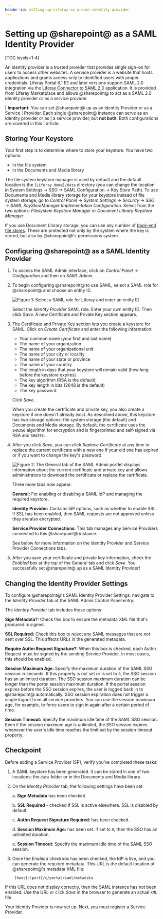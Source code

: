 ```yaml
---
header-id: setting-up-liferay-as-a-saml-identity-provider
---
```


# Setting up @sharepoint@ as a SAML Identity Provider

[TOC levels=1-4]

An identity provider is a trusted provider that provides single sign-on for
users to access other websites. A service provider is a website that hosts
applications and grants access only to identified users with proper credentials.
Liferay Portal 6.1 EE and later versions support SAML 2.0 integration via the 
[Liferay Connector to SAML 2.0](https://web.liferay.com/marketplace/-/mp/application/15188711)
application. It is provided from Liferay Marketplace and allows @sharepoint@ to act
as a SAML 2.0 identity provider or as a service provider.

| **Important:** You can set @sharepoint@ up as an Identity Provider or as a Service
| Provider. Each single @sharepoint@ instance can serve as an identity provider or as
| a service provider, but **not both**. Both configurations are covered in this
| article.

## Storing Your Keystore

Your first step is to determine where to store your keystore. You have two
options:

- In the file system
- In the Documents and Media library
 
The file system keystore manager is used by default and the default location is
the `[Liferay Home]/data` directory (you can change the location in System
Settings &rarr; SSO &rarr; SAML Configuration &rarr; Key Store Path). To use
Documents and Media library storage for your keystore instead of file system
storage, go to *Control Panel* &rarr; *System Settings* &rarr; *Security* &rarr;
*SSO* &rarr; *SAML KeyStoreManager Implementation Configuration*. Select from
the two options: *Filesystem Keystore Manager* or *Document Library Keystore
Manager*.

If you use Document Library storage, you can use any number of 
[back-end file stores](/docs/7-2/deploy/-/knowledge_base/d/document-repository-configuration).
These are protected not only by the system where the key is stored, but
also by @sharepoint@'s permissions system.

## Configuring @sharepoint@ as a SAML Identity Provider

1.  To access the SAML Admin interface, click on *Control Panel* &rarr;
    *Configuration* and then on *SAML Admin*.

2.  To begin configuring @sharepoint@ to use SAML, select a SAML role for @sharepoint@ and
    choose an entity ID.

    ![Figure 1: Select a SAML role for Liferay and enter an entity ID.](../../../images-dxp/saml-initial-config.png)

    Select the *Identity Provider* SAML role. Enter your own entity ID. Then
    click *Save*. A new Certificate and Private Key section appears. 

3.  The Certificate and Private Key section lets you create a keystore for SAML.
    Click on *Create Certificate* and enter the following information:
 
    - Your common name (your first and last name)
    - The name of your organization
    - The name of your organizational unit
    - The name of your city or locality
    - The name of your state or province
    - The name of your country
    - The length in days that your keystore will remain valid (how long before
      the keystore expires)
    - The key algorithm (RSA is the default)
    - The key length in bits (2048 is the default)
    - The key password

    Click *Save*.

    When you create the certificate and private key, you also create a keystore
    if one doesn't already exist. As described above, this keystore has two
    storage options: file system storage (the default) and Documents and Media
    storage. By default, the certificate uses the `SHA256` algorithm for
    encryption and is fingerprinted and self-signed via RSA and `SHA256`. 
 
4.  After you click *Save*, you can click *Replace Certificate* at any time to
    replace the current certificate with a new one if your old one has expired
    or if you want to change the key's password. 

    ![Figure 2: The General tab of the SAML Admin portlet displays information about the current certificate and private key and allows administrators to download the certificate or replace the certificate.](../../../images-dxp/saml-keystore-info.png) 

    Three more tabs now appear: 

    **General:** For enabling or disabling a SAML IdP and managing the required
    keystore.

    **Identity Provider:** Contains IdP options, such as whether to enable SSL.
    If SSL has been enabled, then SAML requests are not approved unless they
    are also encrypted.

    **Service Provider Connections:** This tab manages any Service Providers
    connected to this @sharepoint@ instance.
 
    See below for more information on the Identity Provider and Service
    Provider Connections tabs.

5.  After you save your certificate and private key information,
    check the *Enabled* box at the top of the General tab and click *Save*.
    You successfully set @sharepoint@ up as a SAML Identity Provider!

## Changing the Identity Provider Settings

To configure @sharepoint@'s SAML Identity Provider Settings, navigate to the *Identity
Provider* tab of the SAML Admin Control Panel entry.

The *Identity Provider* tab includes these options:

**Sign Metadata?:** Check this box to ensure the metadata XML file that's
produced is signed.

**SSL Required:** Check this box to reject any SAML messages that are *not*
sent over SSL. This affects URLs in the generated metadata. 

**Require Authn Request Signature?:** When this box is checked, each Authn
Request must be signed by the sending Service Provider. In most cases, this
should be enabled. 

**Session Maximum Age:** Specify the maximum duration of the SAML SSO session
in seconds. If this property is not set or is set to `0`, the SSO session has an
unlimited duration. The SSO session maximum duration can be longer than the
portal session maximum duration. If the portal session expires before the SSO
session expires, the user is logged back in to @sharepoint@ automatically. SSO
session expiration does not trigger a single logout from all service providers.
You can use the session maximum age, for example, to force users to sign in
again after a certain period of time.

**Session Timeout:** Specify the maximum idle time of the SAML SSO session.
Even if the session maximum age is unlimited, the SSO session expires whenever
the user's idle time reaches the limit set by the session timeout property.

## Checkpoint

Before adding a Service Provider (SP), verify you've completed these tasks:

1. A SAML keystore has been generated. It can be stored in one of two locations:
   the `data` folder or in the Documents and Media library.

2. On the *Identity Provider* tab, the following settings have been set:

    a. **Sign Metadata** has been checked. 
 
    b. **SSL Required** - checked if SSL is active elsewhere. SSL is disabled by 
       default. 

    c. **Authn Request Signature Required:** has been checked. 
 
    d. **Session Maximum Age:** has been set. If set to `0`, then the SSO has an 
       unlimited duration. 

    e. **Session Timeout:** Specify the maximum idle time of the SAML SSO session. 

3. Once the *Enabled* checkbox has been checked, the IdP is live, and you can
   generate the required metadata. This URL is the default location of
   @sharepoint@'s metadata XML file:

        [host]:[port]/c/portal/saml/metadata 

If this URL does not display correctly, then the SAML instance has not been
enabled. Use the URL or click *Save* in the browser to generate an actual `XML` file.

Your Identity Provider is now set up. Next, you must register a Service
Provider. 
